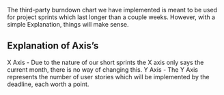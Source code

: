 The third-party burndown chart we have implemented is meant to be used for project sprints which last longer than a couple weeks.
However, with a simple Explanation, things will make sense. 

## Explanation of Axis’s

X Axis - Due to the nature of our short sprints the X axis only says the current month, there is no way of changing this. 
Y Axis - The Y Axis represents the number of user stories which will be implemented by the deadline, each worth a point.   